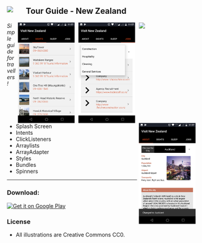 Tour Guide - New Zealand 
<img src="https://upload.wikimedia.org/wikipedia/en/thumb/3/35/New_Zealand_Cricket_Cap_Insignia.svg/120px-New_Zealand_Cricket_Cap_Insignia.svg.png" width="50"  align="left" >
---
<img src="https://lh3.googleusercontent.com/Dq3k3QMUTq1S987xUS34Ufo4Yvysqxtciy_q3bUW5zL3Oynf2iz_ckvswlr1YRK8Ybc=h900-rw" width="150" align="right" hspace="5">

<img src="/screenshots/jobs.png" width="150" align="right" hspace="5">

<img src="/screenshots/lists.png" width="150" align="right" hspace="5">

<img src="/screenshots/cover.png" width="150" align="right" hspace="5">

*Simple guide for travellers!*

- Splash Screen
- Intents
- ClickListeners    
- Arraylists
- ArrayAdapter
- Styles
- Bundles
- Spinners
---

### Download:

<a href="https://play.google.com/store/apps/details?id=com.tour.guide" target="_blank">
<img src="https://play.google.com/intl/en_us/badges/images/generic/en-play-badge.png" alt="Get it on Google Play" height="90"/></a>

### License

- All illustrations are Creative Commons CC0.

